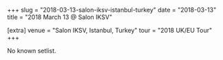+++
slug = "2018-03-13-salon-iksv-istanbul-turkey"
date = "2018-03-13"
title = "2018 March 13 @ Salon IKSV"

[extra]
venue = "Salon IKSV, Istanbul, Turkey"
tour = "2018 UK/EU Tour"
+++

No known setlist.
